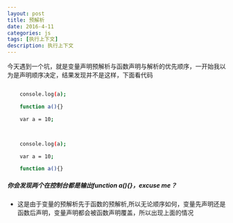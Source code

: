 ```yaml
---
layout: post
title: 预解析
date: 2016-4-11
categories: js
tags: [执行上下文]
description: 执行上下文
---
```


今天遇到一个坑，就是变量声明预解析与函数声明与解析的优先顺序，一开始我以为是声明顺序决定，结果发现并不是这样，下面看代码

```sh

    console.log(a);

    function a(){}

    var a = 10;



    console.log(a);

    var a = 10;

    function a(){}


```

##### 你会发现两个在控制台都是输出function a(){}，excuse me？

* 这是由于变量的预解析先于函数的预解析,所以无论顺序如何，变量先声明还是函数后声明，变量声明都会被函数声明覆盖，所以出现上面的情况
